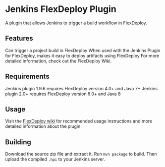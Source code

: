 # Jenkins FlexDeploy Plugin
A plugin that allows Jenkins to trigger a build workflow in FlexDeploy.

## Features
Can trigger a project build in FlexDeploy
When used with the Jenkins Plugin for FlexDeploy, makes it easy to deploy artifacts using FlexDeploy
For more detailed information, check out the FlexDeploy Wiki.

## Requirements
Jenkins plugin 1.9.6 requires FlexDeploy version 4.0+ and Java 7+
Jenkins plugin 2.0+ requires FlexDeploy version 6.0+ and Java 8


## Usage
Visit the [FlexDeploy wiki](https://flexagon.atlassian.net/wiki/display/FD60/Jenkins) for recommended usage instructions and more detailed information about the plugin.

## Building
Download the source zip file and extract it. Run `mvn package` to build. Then upload the compiled `.hpi` to your Jenkins server.
